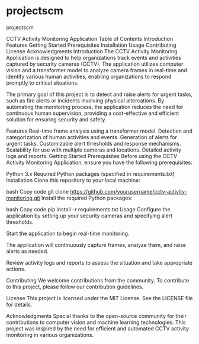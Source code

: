 # projectscm
projectscm

CCTV Activity Monitoring Application
Table of Contents
Introduction
Features
Getting Started
Prerequisites
Installation
Usage
Contributing
License
Acknowledgments
Introduction
The CCTV Activity Monitoring Application is designed to help organizations track events and activities captured by security cameras (CCTV). The application utilizes computer vision and a transformer model to analyze camera frames in real-time and identify various human activities, enabling organizations to respond promptly to critical situations.

The primary goal of this project is to detect and raise alerts for urgent tasks, such as fire alerts or incidents involving physical altercations. By automating the monitoring process, the application reduces the need for continuous human supervision, providing a cost-effective and efficient solution for ensuring security and safety.

Features
Real-time frame analysis using a transformer model.
Detection and categorization of human activities and events.
Generation of alerts for urgent tasks.
Customizable alert thresholds and response mechanisms.
Scalability for use with multiple cameras and locations.
Detailed activity logs and reports.
Getting Started
Prerequisites
Before using the CCTV Activity Monitoring Application, ensure you have the following prerequisites:

Python 3.x
Required Python packages (specified in requirements.txt)
Installation
Clone this repository to your local machine:

bash
Copy code
git clone https://github.com/yourusername/cctv-activity-monitoring.git
Install the required Python packages:

bash
Copy code
pip install -r requirements.txt
Usage
Configure the application by setting up your security cameras and specifying alert thresholds.

Start the application to begin real-time monitoring.

The application will continuously capture frames, analyze them, and raise alerts as needed.

Review activity logs and reports to assess the situation and take appropriate actions.

Contributing
We welcome contributions from the community. To contribute to this project, please follow our contribution guidelines.

License
This project is licensed under the MIT License. See the LICENSE file for details.

Acknowledgments
Special thanks to the open-source community for their contributions to computer vision and machine learning technologies.
This project was inspired by the need for efficient and automated CCTV activity monitoring in various organizations.
